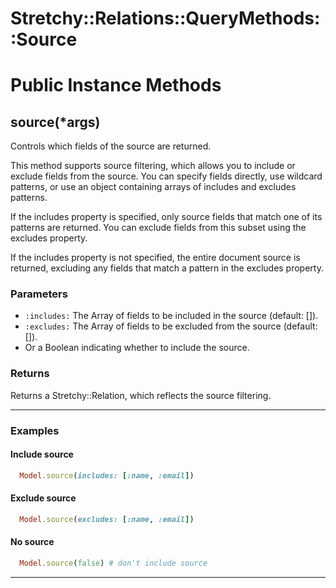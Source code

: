 # Stretchy::Relations::QueryMethods::Source [](#module-Stretchy::Relations::QueryMethods::Source) [](#top)

    

# Public Instance Methods

      
## source(*args) [](#method-i-source)
         
Controls which fields of the source are returned.

This method supports source filtering, which allows you to include or exclude fields from the source.
You can specify fields directly, use wildcard patterns, or use an object containing arrays
of includes and excludes patterns.

If the includes property is specified, only source fields that match one of its patterns are returned.
You can exclude fields from this subset using the excludes property.

If the includes property is not specified, the entire document source is returned, excluding any
fields that match a pattern in the excludes property.

### Parameters
  - `:includes:` The Array of fields to be included in the source (default: []).
  - `:excludes:` The Array of fields to be excluded from the source (default: []).
  - Or a Boolean indicating whether to include the source.

### Returns
Returns a Stretchy::Relation, which reflects the source filtering.

---

### Examples

#### Include source
```ruby
  Model.source(includes: [:name, :email])
```

#### Exclude source
```ruby
  Model.source(excludes: [:name, :email])
```

#### No source
```ruby
  Model.source(false) # don't include source
```  
        
---

